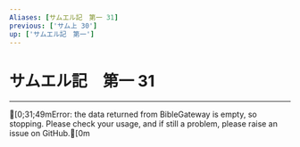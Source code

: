 ```yaml
---
Aliases: [サムエル記　第一 31]
previous: ['サム上 30']
up: ['サムエル記　第一']
---
```

# サムエル記　第一 31

***
[0;31;49mError: the data returned from BibleGateway is empty, so stopping. Please check your usage, and if still a problem, please raise an issue on GitHub.[0m
